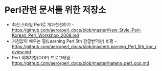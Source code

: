 # Perl관련 문서를 위한 저장소

* 최신 스타일 Perl로 개과천선하기 - https://github.com/aero/perl_docs/blob/master/New_Style_Perl-Korean_Perl_Workshop_2008.md
* 거침없이 배우는 펄(Learning Perl 5th 한글번역판) 비평 - https://github.com/aero/perl_docs/blob/master/Learning_Perl_5th_kor_review.md
* Perl 객체지향(OOP) 프로그래밍 - https://github.com/aero/perl_docs/blob/master/hatena_perl_oop.md
